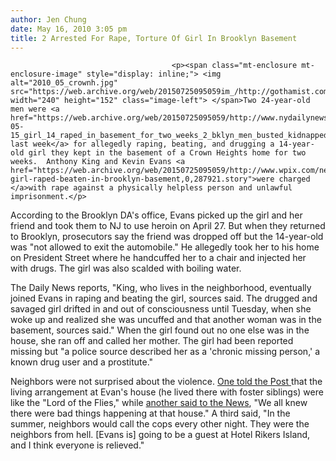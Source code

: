 ```yaml
---
author: Jen Chung
date: May 16, 2010 3:05 pm
title: 2 Arrested For Rape, Torture Of Girl In Brooklyn Basement
---
```


	
										<p><span class="mt-enclosure mt-enclosure-image" style="display: inline;"> <img alt="2010_05_crownh.jpg" src="https://web.archive.org/web/20150725095059im_/http://gothamist.com/attachments/jen/2010_05_crownh.jpg" width="240" height="152" class="image-left"> </span>Two 24-year-old men were <a href="https://web.archive.org/web/20150725095059/http://www.nydailynews.com/news/ny_crime/2010/05/15/2010-05-15_girl_14_raped_in_basement_for_two_weeks_2_bklyn_men_busted_kidnapped_drugged_her.html">arrested last week</a> for allegedly raping, beating, and drugging a 14-year-old girl they kept in the basement of a Crown Heights home for two weeks.  Anthony King and Kevin Evans <a href="https://web.archive.org/web/20150725095059/http://www.wpix.com/news/wpix-girl-raped-beaten-in-brooklyn-basement,0,287921.story">were charged </a>with rape against a physically helpless person and unlawful imprisonment.</p>

<p>According to the Brooklyn DA&apos;s office, Evans picked up the girl and her friend and took them to NJ to use heroin on April 27. But when they returned to Brooklyn, prosecutors say the friend was dropped off but the 14-year-old was &quot;not allowed to exit the automobile.&quot; He allegedly took her to his home on President Street where he handcuffed her to a chair and injected her with drugs. The girl was also scalded with boiling water.  </p>

<p>The Daily News reports, &quot;King, who lives in the neighborhood, eventually joined Evans in raping and beating the girl, sources said. The drugged and savaged girl drifted in and out of consciousness until Tuesday, when she woke up and realized she was uncuffed and that another woman was in the basement, sources said.&quot;  When the girl found out no one else was in the house, she ran off and called her mother.  The girl had been reported missing but &quot;a police source described her as a &apos;chronic missing person,&apos; a known drug user and a prostitute.&quot;</p>

<p>Neighbors were not surprised about the violence.  <a href="https://web.archive.org/web/20150725095059/http://www.nypost.com/p/news/local/klyn_basement_kid_rape_torture_Vu3AGLATU8DvfcaDJFJPDO">One told the Post </a>that the living arrangement at Evan&apos;s house (he lived there with foster siblings) were like the &quot;Lord of the Flies,&quot; while <a href="https://web.archive.org/web/20150725095059/http://www.nydailynews.com/news/ny_crime/2010/05/16/2010-05-16_thugs_in_teens_rape_were_neighbors_from_hell.html">another said to the News</a>, &quot;We all knew there were bad things happening at that house.&quot; A third said, &quot;In the summer, neighbors would call the cops every other night. They were the neighbors from hell. [Evans is] going to be a guest at Hotel Rikers Island, and I think everyone is relieved.&quot;</p>					
										
									
				